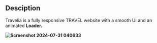 ## Desciption
Travelia is a fully responsive TRAVEL website with a smooth UI and an animated <b>Loader.

![Screenshot 2024-07-31 040633](https://github.com/user-attachments/assets/66aa28dc-c05e-4893-b7d4-698f4c0272e1)

